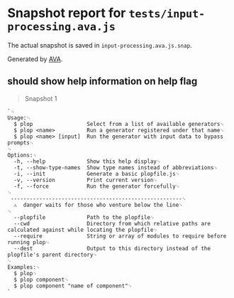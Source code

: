 # Snapshot report for `tests/input-processing.ava.js`

The actual snapshot is saved in `input-processing.ava.js.snap`.

Generated by [AVA](https://avajs.dev).

## should show help information on help flag

> Snapshot 1

    `␊
    Usage:␊
      $ plop                 Select from a list of available generators␊
      $ plop <name>          Run a generator registered under that name␊
      $ plop <name> [input]  Run the generator with input data to bypass prompts␊
    ␊
    Options:␊
      -h, --help             Show this help display␊
      -t, --show-type-names  Show type names instead of abbreviations␊
      -i, --init             Generate a basic plopfile.js␊
      -v, --version          Print current version␊
      -f, --force            Run the generator forcefully␊
    ␊
     ------------------------------------------------------␊
      ⚠  danger waits for those who venture below the line␊
    ␊
      --plopfile             Path to the plopfile␊
      --cwd                  Directory from which relative paths are calculated against while locating the plopfile␊
      --require              String or array of modules to require before running plop␊
      --dest                 Output to this directory instead of the plopfile's parent directory␊
    ␊
    Examples:␊
      $ plop␊
      $ plop component␊
      $ plop component "name of component"␊
    `
